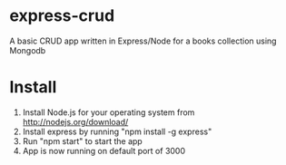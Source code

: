express-crud
============

A basic CRUD app written in Express/Node for a books collection using Mongodb


Install
=======

1. Install Node.js for your operating system from http://nodejs.org/download/
2. Install express by running "npm install -g express"
3. Run "npm start" to start the app
4. App is now running on default port of 3000
